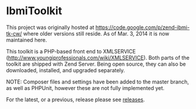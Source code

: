 IbmiToolkit
==========

This project was originally hosted at https://code.google.com/p/zend-ibmi-tk-cw/ 
where older versions still reside. As of Mar. 3, 2014 it is now maintained here.

This toolkit is a PHP-based front end to XMLSERVICE (http://www.youngiprofessionals.com/wiki/XMLSERVICE). 
Both parts of the toolkit are shipped with Zend Server. Being open source, they 
can also be downloaded, installed, and upgraded separately.

NOTE: Composer files and settings have been added to the master branch, as well 
as PHPUnit, however these are not fully implemented yet.

For the latest, or a previous, release please see [releases](https://github.com/zendtech/IbmiToolkit/releases).
